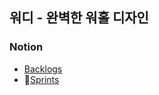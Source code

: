 ## 워디 - 완벽한 워홀 디자인

### Notion
- [Backlogs]()
- 📑[Sprints](https://spot-teeth-822.notion.site/109ad31a028d492fa00d458d6edcc8b1?v=46158b7d90464720bf3eb725b69186e4)

